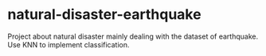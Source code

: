 # natural-disaster-earthquake
Project about natural disaster mainly dealing with the dataset of earthquake. Use KNN to implement classification.
